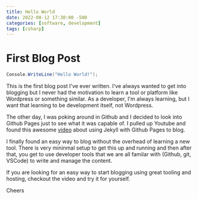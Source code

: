 ```yaml
---
title: Hello World
date: 2022-08-12 17:30:00 -500
categories: [software, development]
tags: [csharp]
---
```


# First Blog Post

```c#
Console.WriteLine("Hello World!");
```

This is the first blog post I've ever written. I've always wanted to get into blogging but I never had the motivation to learn a tool or platform like Wordpress or something similar. As a developer, I'm always learning, but I want that learning to be development itself, not Wordpress. 

The other day, I was poking around in Github and I decided to look into Github Pages just to see what it was capable of. I pulled up Youtube and found this awesome [video](https://www.youtube.com/watch?v=F8iOU1ci19Q) about using Jekyll with Github Pages to blog. 

I finally found an easy way to blog without the overhead of learning a new tool. There is very mininmal setup to get this up and running and then after that, you get to use developer tools that we are all familar with (Github, git, VSCode) to write and manage the content.

If you are looking for an easy way to start blogging using great tooling and hosting, checkout the video and try it for yourself.

Cheers
